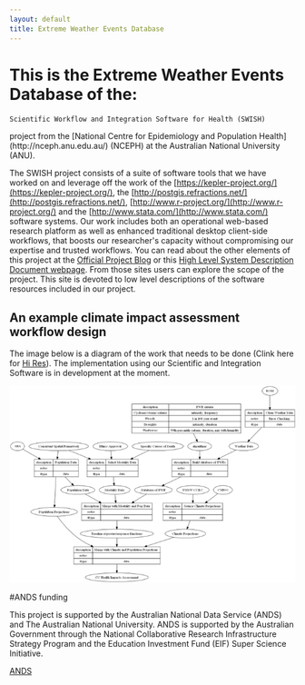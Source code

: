 ```yaml
---
layout: default
title: Extreme Weather Events Database
---
```


# This is the Extreme Weather Events Database of the:

    Scientific Workflow and Integration Software for Health (SWISH)
<p></p>
project from the [National Centre for Epidemiology and Population Health](http://nceph.anu.edu.au/) (NCEPH) at the Australian National University (ANU).  

The SWISH project consists of a suite of software tools that we have worked on and leverage off the work of the [https://kepler-project.org/](https://kepler-project.org/), the [http://postgis.refractions.net/](http://postgis.refractions.net/), [http://www.r-project.org/](http://www.r-project.org/) and the [http://www.stata.com/](http://www.stata.com/) software systems. Our work includes both an operational web-based research platform as well as enhanced traditional desktop client-side workflows, that boosts our researcher's capacity without compromising our expertise and trusted workflows.  You can read about the other elements of this project at the [Official Project Blog](http://swish-climate-impact-assessment.blogspot.com.au/) or this [High Level System Description Document webpage](/HighLevelDescription.html).  From those sites users can explore the scope of the project. This site is devoted to low level descriptions of the software resources included in our project.

## An example climate impact assessment workflow design
The image below is a diagram of the work that needs to be done (Clink here for [Hi Res](/images/Fig1HiRes.png)).  The implementation using our Scientific and Integration Software is in development at the moment.

![Fig1.png](/images/Fig1.png)

#ANDS funding

This project is supported by the Australian National Data Service (ANDS) and The Australian National University. ANDS is supported by the Australian Government through the National Collaborative Research Infrastructure Strategy Program and the Education Investment Fund (EIF) Super Science Initiative.

[ANDS](http://ands.org.au/)
